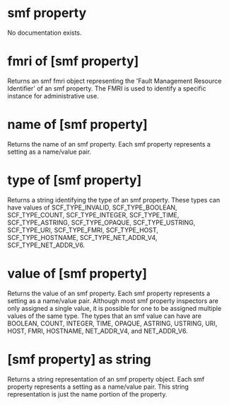 # smf property

No documentation exists.

# fmri of [smf property]

Returns an smf fmri object representing the &#39;Fault Management Resource Identifier&#39; of an smf property. The FMRI is used to identify a specific instance for administrative use.

# name of [smf property]

Returns the name of an smf property. Each smf property represents a setting as a name/value pair.

# type of [smf property]

Returns a string identifying the type of an smf property. These types can have values of SCF_TYPE_INVALID, SCF_TYPE_BOOLEAN, SCF_TYPE_COUNT, SCF_TYPE_INTEGER, SCF_TYPE_TIME, SCF_TYPE_ASTRING, SCF_TYPE_OPAQUE, SCF_TYPE_USTRING, SCF_TYPE_URI, SCF_TYPE_FMRI, SCF_TYPE_HOST, SCF_TYPE_HOSTNAME, SCF_TYPE_NET_ADDR_V4, SCF_TYPE_NET_ADDR_V6.

# value of [smf property]

Returns the value of an smf property. Each smf property represents a setting as a name/value pair. Although most smf property inspectors are only assigned a single value, it is possible for one to be assigned multiple values of the same type. The types that an smf value can have are BOOLEAN, COUNT, INTEGER, TIME, OPAQUE, ASTRING, USTRING, URI, HOST, FMRI, HOSTNAME, NET_ADDR_V4, and NET_ADDR_V6.

# [smf property] as string

Returns a string representation of an smf property object. Each smf property represents a setting as a name/value pair. This string representation is just the name portion of the property.
